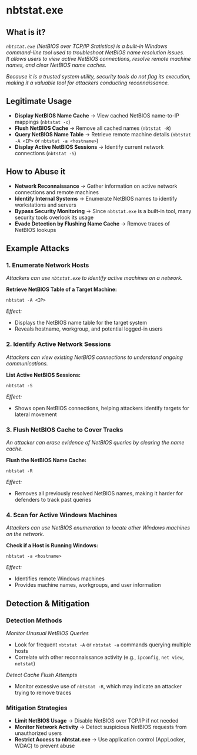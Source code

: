 # nbtstat.exe  

## What is it?  
*`nbtstat.exe` (NetBIOS over TCP/IP Statistics) is a built-in Windows command-line tool used to troubleshoot NetBIOS name resolution issues.  
It allows users to view active NetBIOS connections, resolve remote machine names, and clear NetBIOS name caches.*

*Because it is a trusted system utility, security tools do not flag its execution, making it a valuable tool for attackers conducting reconnaissance.*

## Legitimate Usage  
- **Display NetBIOS Name Cache** → View cached NetBIOS name-to-IP mappings (`nbtstat -c`)  
- **Flush NetBIOS Cache** → Remove all cached names (`nbtstat -R`)  
- **Query NetBIOS Name Table** → Retrieve remote machine details (`nbtstat -A <IP>` or `nbtstat -a <hostname>`)  
- **Display Active NetBIOS Sessions** → Identify current network connections (`nbtstat -S`)  

## How to Abuse it  
- **Network Reconnaissance** → Gather information on active network connections and remote machines  
- **Identify Internal Systems** → Enumerate NetBIOS names to identify workstations and servers  
- **Bypass Security Monitoring** → Since `nbtstat.exe` is a built-in tool, many security tools overlook its usage  
- **Evade Detection by Flushing Name Cache** → Remove traces of NetBIOS lookups  

## Example Attacks  

### 1. Enumerate Network Hosts  
*Attackers can use `nbtstat.exe` to identify active machines on a network.*

**Retrieve NetBIOS Table of a Target Machine:**

```
nbtstat -A <IP>
```

*Effect:*  
- Displays the NetBIOS name table for the target system  
- Reveals hostname, workgroup, and potential logged-in users  

### 2. Identify Active Network Sessions  
*Attackers can view existing NetBIOS connections to understand ongoing communications.*

**List Active NetBIOS Sessions:**

```
nbtstat -S
```

*Effect:*  
- Shows open NetBIOS connections, helping attackers identify targets for lateral movement  

### 3. Flush NetBIOS Cache to Cover Tracks  
*An attacker can erase evidence of NetBIOS queries by clearing the name cache.*

**Flush the NetBIOS Name Cache:**

```
nbtstat -R
```

*Effect:*  
- Removes all previously resolved NetBIOS names, making it harder for defenders to track past queries  

### 4. Scan for Active Windows Machines  
*Attackers can use NetBIOS enumeration to locate other Windows machines on the network.*

**Check if a Host is Running Windows:**

```
nbtstat -a <hostname>
```

*Effect:*  
- Identifies remote Windows machines  
- Provides machine names, workgroups, and user information  

## Detection & Mitigation  

### Detection Methods  
*Monitor Unusual NetBIOS Queries*  
- Look for frequent `nbtstat -A` or `nbtstat -a` commands querying multiple hosts  
- Correlate with other reconnaissance activity (e.g., `ipconfig`, `net view`, `netstat`)  

*Detect Cache Flush Attempts*  
- Monitor excessive use of `nbtstat -R`, which may indicate an attacker trying to remove traces  

### Mitigation Strategies  
- **Limit NetBIOS Usage** → Disable NetBIOS over TCP/IP if not needed  
- **Monitor Network Activity** → Detect suspicious NetBIOS requests from unauthorized users  
- **Restrict Access to nbtstat.exe** → Use application control (AppLocker, WDAC) to prevent abuse
